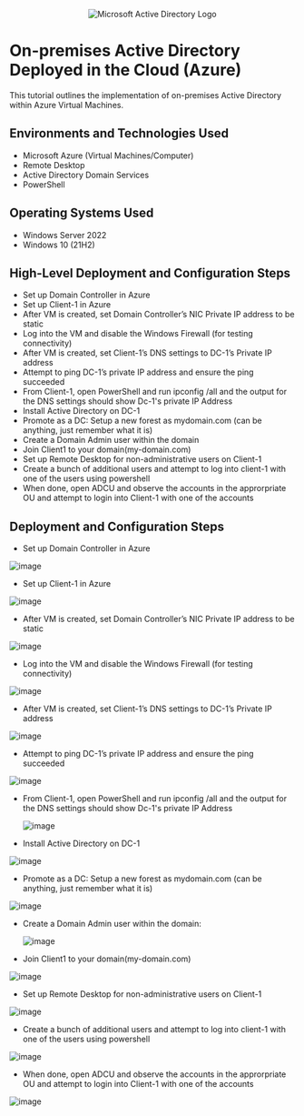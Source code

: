 <p align="center">
<img src="https://i.imgur.com/pU5A58S.png" alt="Microsoft Active Directory Logo"/>
</p>

<h1>On-premises Active Directory Deployed in the Cloud (Azure)</h1>
This tutorial outlines the implementation of on-premises Active Directory within Azure Virtual Machines.<br />



<h2>Environments and Technologies Used</h2>

- Microsoft Azure (Virtual Machines/Computer)
- Remote Desktop
- Active Directory Domain Services
- PowerShell

<h2>Operating Systems Used </h2>

- Windows Server 2022
- Windows 10 (21H2)

<h2>High-Level Deployment and Configuration Steps</h2>

- Set up Domain Controller in Azure
- Set up Client-1 in Azure
- After VM is created, set Domain Controller’s NIC Private IP address to be static
- Log into the VM and disable the Windows Firewall (for testing connectivity)
- After VM is created, set Client-1’s DNS settings to DC-1’s Private IP address
- Attempt to ping DC-1’s private IP address and ensure the ping succeeded
- From Client-1, open PowerShell and run ipconfig /all and the output for the DNS settings should show Dc-1's private IP Address
- Install Active Directory on DC-1
- Promote as a DC: Setup a new forest as mydomain.com (can be anything, just remember what it is)
- Create a Domain Admin user within the domain
- Join Client1 to your domain(my-domain.com)
- Set up Remote Desktop for non-administrative users on Client-1
- Create a bunch of additional users and attempt to log into client-1 with one of the users using powershell
- When done, open ADCU and observe the accounts in the approrpriate OU and attempt to login into Client-1 with one of the accounts
<h2>Deployment and Configuration Steps</h2>

- Set up Domain Controller in Azure

![image](https://github.com/user-attachments/assets/06f81fe6-fa82-480f-bf53-6103d4f5ac2b)

- Set up Client-1 in Azure

![image](https://github.com/user-attachments/assets/7040c6e5-6e03-48f0-9cd5-7e2048665201)

- After VM is created, set Domain Controller’s NIC Private IP address to be static

![image](https://github.com/user-attachments/assets/9763434e-60c4-4325-97a8-dcde1ae4430b)

- Log into the VM and disable the Windows Firewall (for testing connectivity)

![image](https://github.com/user-attachments/assets/65d6e708-7ca2-4079-b425-8cc33ee75cd9)

- After VM is created, set Client-1’s DNS settings to DC-1’s Private IP address

![image](https://github.com/user-attachments/assets/93151955-2e36-44ee-9f7e-2bfdc94b55ae)

- Attempt to ping DC-1’s private IP address and ensure the ping succeeded

 ![image](https://github.com/user-attachments/assets/c4d008c0-4889-42da-bcd9-c72da1342f49)
  
- From Client-1, open PowerShell and run ipconfig /all and the output for the DNS settings should show Dc-1's private IP Address

  ![image](https://github.com/user-attachments/assets/0e9e62a8-956f-4675-8895-fc7064ff2966)


- Install Active Directory on DC-1

![image](https://github.com/user-attachments/assets/3d652e65-5c06-4af8-841e-057ac4d28e95)

- Promote as a DC: Setup a new forest as mydomain.com (can be anything, just remember what it is)

![image](https://github.com/user-attachments/assets/5581543a-ef78-453b-bd4e-3b1916913f63)

- Create a Domain Admin user within the domain:

  ![image](https://github.com/user-attachments/assets/aefd18b9-dfd7-41ff-8b2f-3307725c31e0)

-  Join Client1 to your domain(my-domain.com)
  
![image](https://github.com/user-attachments/assets/c3e53b5f-3133-4d77-a629-0a990fefb01e)

- Set up Remote Desktop for non-administrative users on Client-1

![image](https://github.com/user-attachments/assets/2b0c6857-588f-40ae-a0c0-dd1eea7f7731)

- Create a bunch of additional users and attempt to log into client-1 with one of the users using powershell

![image](https://github.com/user-attachments/assets/c530c203-8fb1-4878-8126-b04d0a57cf56)

- When done, open ADCU and observe the accounts in the approrpriate OU and attempt to login into Client-1 with one of the accounts

![image](https://github.com/user-attachments/assets/72649e75-57ed-4aa5-bfd3-d70ea0afb30f)


